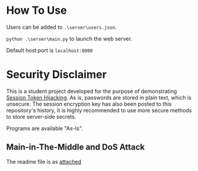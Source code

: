 # How To Use
Users can be added to `.\server\users.json`.

`python .\server\main.py` to launch the web server.

Default host:port is `localhost:8000`

# Security Disclaimer
This is a student project developed for the purpose of demonstrating [Session Token Hijacking](https://owasp.org/www-community/attacks/Session_hijacking_attack).
As is, passwords are stored in plain text, which is unsecure. 
The session encryption key has also been posted to this repository's history, it is highly recommended to use more secure methods to store server-side secrets.

Programs are available "As-Is".



## Main-in-The-Middle and DoS Attack
The readme file is as [attached](ARP_Spoof/ARP_readme.md)

